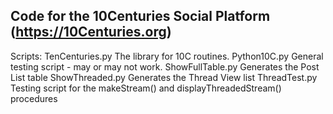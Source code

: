 Code for the 10Centuries Social Platform
(https://10Centuries.org)
----------------------------------------

Scripts:
	TenCenturies.py		The library for 10C routines.
	Python10C.py		General testing script - may or may not work.
	ShowFullTable.py	Generates the Post List table
	ShowThreaded.py		Generates the Thread View list
	ThreadTest.py		Testing script for the makeStream() and displayThreadedStream() procedures
	
